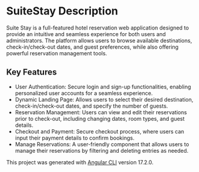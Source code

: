 # SuiteStay Description
Suite Stay is a full-featured hotel reservation web application designed to provide an intuitive and seamless experience for both users and administrators. The platform allows users to browse available destinations, check-in/check-out dates, and guest preferences, while also offering powerful reservation management tools.

## Key Features
- User Authentication: Secure login and sign-up functionalities, enabling personalized user accounts for a seamless experience.
- Dynamic Landing Page: Allows users to select their desired destination, check-in/check-out dates, and specify the number of guests.
- Reservation Management: Users can view and edit their reservations prior to check-out, including changing dates, room types, and guest details.
- Checkout and Payment: Secure checkout process, where users can input their payment details to confirm bookings.
- Manage Reservations: A user-friendly component that allows users to manage their reservations by filtering and deleting entries as needed.

This project was generated with [Angular CLI](https://github.com/angular/angular-cli) version 17.2.0.
